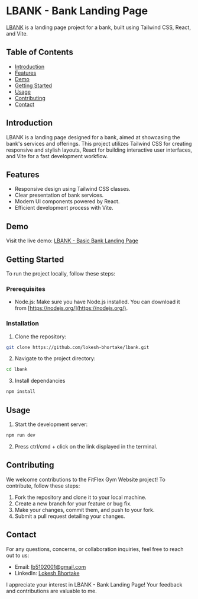 # LBANK - Bank Landing Page

[LBANK](https://lbank.netlify.app/) is a landing page project for a bank, built using Tailwind CSS, React, and Vite.

## Table of Contents
- [Introduction](#introduction)
- [Features](#features)
- [Demo](#demo)
- [Getting Started](#getting-started)
- [Usage](#usage)
- [Contributing](#contributing)
- [Contact](#contact)

## Introduction

LBANK is a landing page designed for a bank, aimed at showcasing the bank's services and offerings. This project utilizes Tailwind CSS for creating responsive and stylish layouts, React for building interactive user interfaces, and Vite for a fast development workflow.

## Features

- Responsive design using Tailwind CSS classes.
- Clear presentation of bank services.
- Modern UI components powered by React.
- Efficient development process with Vite.

## Demo

Visit the live demo: [LBANK - Basic Bank Landing Page](https://lbank.netlify.app/)

## Getting Started

To run the project locally, follow these steps:

### Prerequisites

- Node.js: Make sure you have Node.js installed. You can download it from [https://nodejs.org/](https://nodejs.org/).

### Installation

1. Clone the repository:

```bash
git clone https://github.com/lokesh-bhortake/lbank.git
```

2. Navigate to the project directory:
```bash
cd lbank
```

3. Install dependancies
```bash
npm install
```

## Usage

1. Start the development server:

```bash
npm run dev
```

2. Press ctrl/cmd + click on the link displayed in the terminal.

## Contributing

We welcome contributions to the FitFlex Gym Website project! To contribute, follow these steps:
1. Fork the repository and clone it to your local machine.
2. Create a new branch for your feature or bug fix.
3. Make your changes, commit them, and push to your fork.
4. Submit a pull request detailing your changes.


## Contact

For any questions, concerns, or collaboration inquiries, feel free to reach out to us:

- Email: lb5102001@gmail.com
- LinkedIn: [Lokesh Bhortake](https://www.linkedin.com/in/lokesh-bhortake/)

I appreciate your interest in LBANK - Bank Landing Page! Your feedback and contributions are valuable to me.
